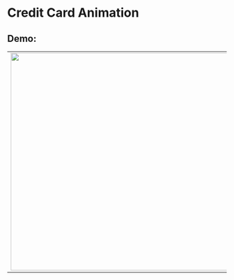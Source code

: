# Credit Card Animation



## Demo:

<table>
<tr>
<td>
<img src="https://github.com/pateldevang/Credit-Card/blob/master/gif/ani.gif" heigth="600" width="500">
</td>
  </tr>
  </table>
